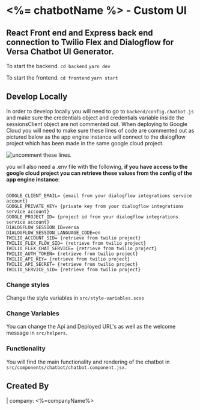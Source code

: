 # <%= chatbotName %> - Custom UI
## React Front end and Express back end connection to Twilio Flex and Dialogflow for Versa Chatbot UI Generator.

To start the backend.
`cd backend`
`yarn dev`

To start the frontend. 
`cd frontend`
`yarn start`

## Develop Locally

In order to develop locally you will need to go to `backend/config.chatbot.js` and make sure the credentials object and credentials variable inside the sessionsClient object are not commented out. When deploying to Google Cloud you will need to make sure these lines of code are commented out as pictured below as the app engine instance will connect to the dialogflow project which has been made in the same google cloud project.  

![uncomment these lines.](./readme-images/uncomment.png "Uncomment these lines")

you will also need a .env file with the following, **if you have access to the google cloud project you can retrieve these values from the config of the app engine instance**: 

```.env

GOOGLE_CLIENT_EMAIL= {email from your dialogflow integrations service account}
GOOGLE_PRIVATE_KEY= {private key from your dialogflow integrations service account}
GOOGLE_PROJECT_ID= {project id from your dialogflow integrations service account}
DIALOGFLOW_SESSION_ID=versa
DIALOGFLOW_SESSION_LANGUAGE_CODE=en
TWILIO_ACCOUNT_SID= {retrieve from twilio project}
TWILIO_FLEX_FLOW_SID= {retrieve from twilio project}
TWILIO_FLEX_CHAT_SERVICE= {retrieve from twilio project}
TWILIO_AUTH_TOKEN= {retrieve from twilio project}
TWILIO_API_KEY= {retrieve from twilio project}
TWILIO_API_SECRET= {retrieve from twilio project}
TWILIO_SERVICE_SID= {retrieve from twilio project}

```

### Change styles

Change the style variables in `src/style-variables.scss`

### Change Variables

You can change the Api and Deployed URL's as well as the welcome message in `src/helpers`.

### Functionality

You will find the main functionality and rendering of the chatbot in `src/components/chatbot/chatbot.component.jsx.`

## Created By
| company: <%=companyName%>
